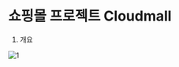 # 쇼핑몰 프로젝트 Cloudmall

1. 개요

![1](https://github.com/gowoonhae/VueSpring/assets/131464304/0c5f3d05-b553-47f6-83c4-9b1b9bae441d)

